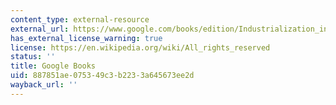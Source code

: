 ```yaml
---
content_type: external-resource
external_url: https://www.google.com/books/edition/Industrialization_in_Nineteenth_Century/bcgFBAAAQBAJ?hl=en&gbpv=1
has_external_license_warning: true
license: https://en.wikipedia.org/wiki/All_rights_reserved
status: ''
title: Google Books
uid: 887851ae-0753-49c3-b223-3a645673ee2d
wayback_url: ''
---
```

